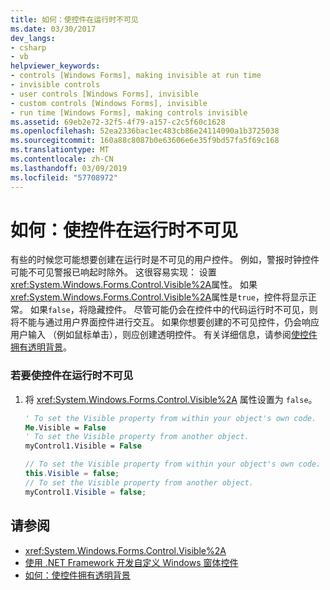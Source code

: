 ```yaml
---
title: 如何：使控件在运行时不可见
ms.date: 03/30/2017
dev_langs:
- csharp
- vb
helpviewer_keywords:
- controls [Windows Forms], making invisible at run time
- invisible controls
- user controls [Windows Forms], invisible
- custom controls [Windows Forms], invisible
- run time [Windows Forms], making controls invisible
ms.assetid: 69eb2e72-32f5-4f79-a157-c2c5f60c1628
ms.openlocfilehash: 52ea2336bac1ec483cb86e24114090a1b3725038
ms.sourcegitcommit: 160a88c8087b0e63606e6e35f9bd57fa5f69c168
ms.translationtype: MT
ms.contentlocale: zh-CN
ms.lasthandoff: 03/09/2019
ms.locfileid: "57708972"
---
```

# <a name="how-to-make-your-control-invisible-at-run-time"></a>如何：使控件在运行时不可见
有些的时候您可能想要创建在运行时是不可见的用户控件。 例如，警报时钟控件可能不可见警报已响起时除外。 这很容易实现： 设置<xref:System.Windows.Forms.Control.Visible%2A>属性。 如果<xref:System.Windows.Forms.Control.Visible%2A>属性是`true`，控件将显示正常。 如果`false`，将隐藏控件。 尽管可能仍会在控件中的代码运行时不可见，则将不能与通过用户界面控件进行交互。 如果你想要创建的不可见控件，仍会响应用户输入 （例如鼠标单击），则应创建透明控件。 有关详细信息，请参阅[使控件拥有透明背景](how-to-give-your-control-a-transparent-background.md)。  
  
### <a name="to-make-your-control-invisible-at-run-time"></a>若要使控件在运行时不可见  
  
1.  将 <xref:System.Windows.Forms.Control.Visible%2A> 属性设置为 `false`。  
  
    ```vb  
    ' To set the Visible property from within your object's own code.  
    Me.Visible = False  
    ' To set the Visible property from another object.  
    myControl1.Visible = False  
    ```  
  
    ```csharp  
    // To set the Visible property from within your object's own code.  
    this.Visible = false;  
    // To set the Visible property from another object.  
    myControl1.Visible = false;  
    ```  
  
## <a name="see-also"></a>请参阅
- <xref:System.Windows.Forms.Control.Visible%2A>
- [使用 .NET Framework 开发自定义 Windows 窗体控件](developing-custom-windows-forms-controls.md)
- [如何：使控件拥有透明背景](how-to-give-your-control-a-transparent-background.md)
